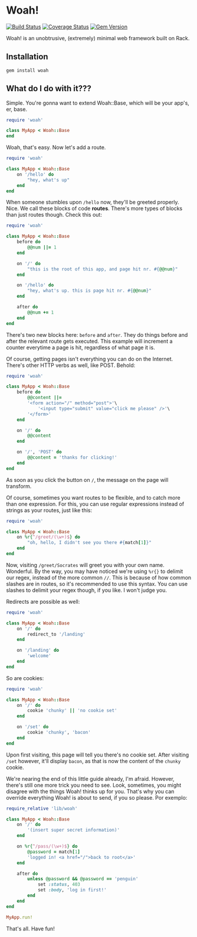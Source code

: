 # Woah!
[![Build Status](https://travis-ci.org/knarka/woah.svg?branch=master)](https://travis-ci.org/knarka/woah)
[![Coverage Status](https://coveralls.io/repos/github/knarka/woah/badge.svg?branch=master&service=github)](https://coveralls.io/github/knarka/woah?branch=master)
[![Gem Version](https://badge.fury.io/rb/woah.svg)](https://badge.fury.io/rb/woah)

Woah! is an unobtrusive, (extremely) minimal web framework built on Rack.

## Installation
`gem install woah`

## What do I do with it???
Simple. You're gonna want to extend Woah::Base, which will be your app's, er, base.

```ruby
require 'woah'

class MyApp < Woah::Base
end
```

Woah, that's easy. Now let's add a route.

```ruby
require 'woah'

class MyApp < Woah::Base
	on '/hello' do
		"hey, what's up"
	end
end
```

When someone stumbles upon `/hello` now, they'll be greeted properly. Nice. We call these blocks of code **routes**. There's more types of blocks than just routes though. Check this out:

```ruby
require 'woah'

class MyApp < Woah::Base
	before do
		@@num ||= 1
	end

	on '/' do
		"this is the root of this app, and page hit nr. #{@@num}"
	end

	on '/hello' do
		"hey, what's up. this is page hit nr. #{@@num}"
	end

	after do
		@@num += 1
	end
end
```

There's two new blocks here: `before` and `after`. They do things before and after the relevant route gets executed. This example will increment a counter everytime a page is hit, regardless of what page it is.

Of course, getting pages isn't everything you can do on the Internet. There's other HTTP verbs as well, like POST. Behold:

```ruby
require 'woah'

class MyApp < Woah::Base
	before do
		@@content ||=
		'<form action="/" method="post">'\
			'<input type="submit" value="click me please" />'\
		'</form>'
	end

	on '/' do
		@@content
	end

	on '/', 'POST' do
		@@content = 'thanks for clicking!'
	end
end
```

As soon as you click the button on `/`, the message on the page will transform.

Of course, sometimes you want routes to be flexible, and to catch more than one expression. For this, you can use regular expressions instead of strings as your routes, just like this:

```ruby
require 'woah'

class MyApp < Woah::Base
	on %r{^/greet/(\w+)$} do
		"oh, hello, I didn't see you there #{match[1]}"
	end
end
```

Now, visiting `/greet/Socrates` will greet you with your own name. Wonderful. By the way, you may have noticed we're using `%r{}` to delimit our regex, instead of the more common `//`. This is because of how common slashes are in routes, so it's recommended to use this syntax. You can use slashes to delimit your regex though, if you like. I won't judge you.

Redirects are possible as well:

```ruby
require 'woah'

class MyApp < Woah::Base
	on '/' do
		redirect_to '/landing'
	end

	on '/landing' do
		'welcome'
	end
end
```

So are cookies:

```ruby
require 'woah'

class MyApp < Woah::Base
	on '/' do
		cookie 'chunky' || 'no cookie set'
	end

	on '/set' do
		cookie 'chunky', 'bacon'
	end
end
```

Upon first visiting, this page will tell you there's no cookie set. After visiting `/set` however, it'll display `bacon`, as that is now the content of the `chunky` cookie.

We're nearing the end of this little guide already, I'm afraid. However, there's still one more trick you need to see. Look, sometimes, you might disagree with the things Woah! thinks up for you. That's why you can override everything Woah! is about to send, if you so please. Por exemplo:

```ruby
require_relative 'lib/woah'

class MyApp < Woah::Base
	on '/' do
		'(insert super secret information)'
	end

	on %r{^/pass/(\w+)$} do
		@password = match[1]
		'logged in! <a href="/">back to root</a>'
	end

	after do
		unless @password && @password == 'penguin'
			set :status, 403
			set :body, 'log in first!'
		end
	end
end

MyApp.run!
```

That's all. Have fun!
